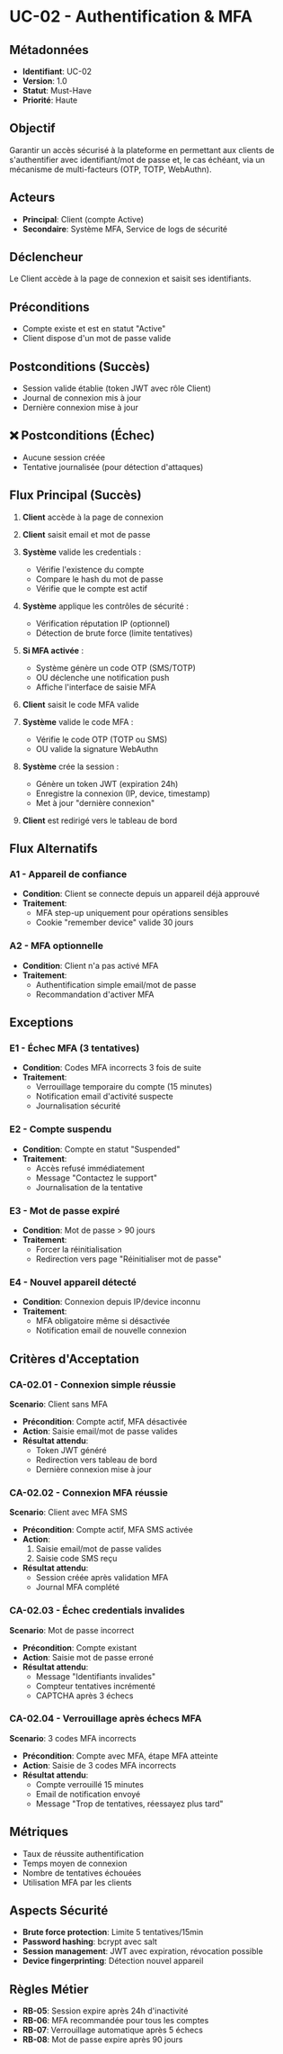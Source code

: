 # UC-02 - Authentification & MFA

## Métadonnées
- **Identifiant**: UC-02
- **Version**: 1.0
- **Statut**: Must-Have
- **Priorité**: Haute

## Objectif
Garantir un accès sécurisé à la plateforme en permettant aux clients de s'authentifier avec identifiant/mot de passe et, le cas échéant, via un mécanisme de multi-facteurs (OTP, TOTP, WebAuthn).

## Acteurs
- **Principal**: Client (compte Active)
- **Secondaire**: Système MFA, Service de logs de sécurité

## Déclencheur
Le Client accède à la page de connexion et saisit ses identifiants.

## Préconditions
- Compte existe et est en statut "Active"
- Client dispose d'un mot de passe valide

## Postconditions (Succès)
- Session valide établie (token JWT avec rôle Client)
- Journal de connexion mis à jour
- Dernière connexion mise à jour

## ❌ Postconditions (Échec)
- Aucune session créée
- Tentative journalisée (pour détection d'attaques)

## Flux Principal (Succès)

1. **Client** accède à la page de connexion
2. **Client** saisit email et mot de passe
3. **Système** valide les credentials :
   - Vérifie l'existence du compte
   - Compare le hash du mot de passe
   - Vérifie que le compte est actif

4. **Système** applique les contrôles de sécurité :
   - Vérification réputation IP (optionnel)
   - Détection de brute force (limite tentatives)

5. **Si MFA activée** :
   - Système génère un code OTP (SMS/TOTP)
   - OU déclenche une notification push
   - Affiche l'interface de saisie MFA

6. **Client** saisit le code MFA valide
7. **Système** valide le code MFA :
   - Vérifie le code OTP (TOTP ou SMS)
   - OU valide la signature WebAuthn

8. **Système** crée la session :
   - Génère un token JWT (expiration 24h)
   - Enregistre la connexion (IP, device, timestamp)
   - Met à jour "dernière connexion"

9. **Client** est redirigé vers le tableau de bord

## Flux Alternatifs

### A1 - Appareil de confiance
- **Condition**: Client se connecte depuis un appareil déjà approuvé
- **Traitement**: 
  - MFA step-up uniquement pour opérations sensibles
  - Cookie "remember device" valide 30 jours

### A2 - MFA optionnelle
- **Condition**: Client n'a pas activé MFA
- **Traitement**:
  - Authentification simple email/mot de passe
  - Recommandation d'activer MFA

## Exceptions

### E1 - Échec MFA (3 tentatives)
- **Condition**: Codes MFA incorrects 3 fois de suite
- **Traitement**:
  - Verrouillage temporaire du compte (15 minutes)
  - Notification email d'activité suspecte
  - Journalisation sécurité

### E2 - Compte suspendu
- **Condition**: Compte en statut "Suspended"
- **Traitement**:
  - Accès refusé immédiatement
  - Message "Contactez le support"
  - Journalisation de la tentative

### E3 - Mot de passe expiré
- **Condition**: Mot de passe > 90 jours
- **Traitement**:
  - Forcer la réinitialisation
  - Redirection vers page "Réinitialiser mot de passe"

### E4 - Nouvel appareil détecté
- **Condition**: Connexion depuis IP/device inconnu
- **Traitement**:
  - MFA obligatoire même si désactivée
  - Notification email de nouvelle connexion

## Critères d'Acceptation

### CA-02.01 - Connexion simple réussie
**Scenario**: Client sans MFA
- **Précondition**: Compte actif, MFA désactivée
- **Action**: Saisie email/mot de passe valides
- **Résultat attendu**:
  - Token JWT généré
  - Redirection vers tableau de bord
  - Dernière connexion mise à jour

### CA-02.02 - Connexion MFA réussie
**Scenario**: Client avec MFA SMS
- **Précondition**: Compte actif, MFA SMS activée
- **Action**: 
  1. Saisie email/mot de passe valides
  2. Saisie code SMS reçu
- **Résultat attendu**:
  - Session créée après validation MFA
  - Journal MFA complété

### CA-02.03 - Échec credentials invalides
**Scenario**: Mot de passe incorrect
- **Précondition**: Compte existant
- **Action**: Saisie mot de passe erroné
- **Résultat attendu**:
  - Message "Identifiants invalides"
  - Compteur tentatives incrémenté
  - CAPTCHA après 3 échecs

### CA-02.04 - Verrouillage après échecs MFA
**Scenario**: 3 codes MFA incorrects
- **Précondition**: Compte avec MFA, étape MFA atteinte
- **Action**: Saisie de 3 codes MFA incorrects
- **Résultat attendu**:
  - Compte verrouillé 15 minutes
  - Email de notification envoyé
  - Message "Trop de tentatives, réessayez plus tard"

## Métriques
- Taux de réussite authentification
- Temps moyen de connexion
- Nombre de tentatives échouées
- Utilisation MFA par les clients

## Aspects Sécurité
- **Brute force protection**: Limite 5 tentatives/15min
- **Password hashing**: bcrypt avec salt
- **Session management**: JWT avec expiration, révocation possible
- **Device fingerprinting**: Détection nouvel appareil

## Règles Métier
- **RB-05**: Session expire après 24h d'inactivité
- **RB-06**: MFA recommandée pour tous les comptes
- **RB-07**: Verrouillage automatique après 5 échecs
- **RB-08**: Mot de passe expire après 90 jours